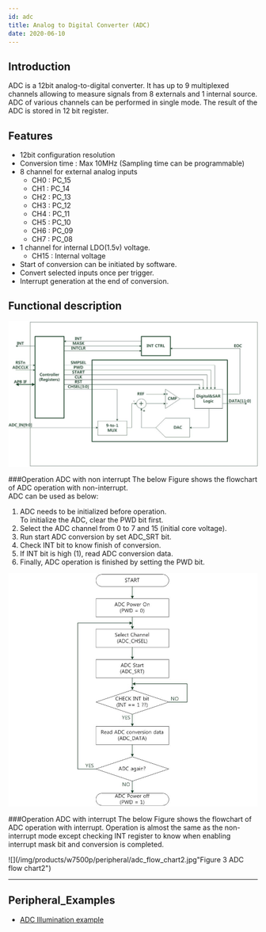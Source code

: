 ```yaml
---
id: adc
title: Analog to Digital Converter (ADC)
date: 2020-06-10
--- 
```



## Introduction

ADC is a 12bit analog-to-digital converter. It has up to 9 multiplexed channels allowing to measure signals from 8 externals and 1 internal source. 
ADC of various channels can be performed in single mode. The result of the ADC is stored in 12 bit register.


## Features 

  * 12bit configuration resolution
  * Conversion time : Max 10MHz (Sampling time can be programmable)
  * 8 channel for external analog inputs
    * CH0 : PC_15
    * CH1 : PC_14
    * CH2 : PC_13
    * CH3 : PC_12
    * CH4 : PC_11
    * CH5 : PC_10
    * CH6 : PC_09
    * CH7 : PC_08
  * 1 channel for internal LDO(1.5v) voltage.
    * CH15 : Internal voltage
  * Start of conversion can be initiated by software.
  * Convert selected inputs once per trigger.
  * Interrupt generation at the end of conversion.


## Functional description

![](/img/products/w7500p/peripheral/adc_block_diagram.jpg "Figure 1 ADC block diagram")


###Operation ADC with non interrupt
The below Figure shows the flowchart of ADC operation with non-interrupt.   
ADC can be used as below:  

1. ADC needs to be initialized before operation.  
To initialize the ADC, clear the PWD bit first.  
2. Select the ADC channel from 0 to 7 and 15 (initial core voltage).  
3. Run start ADC conversion by set ADC_SRT bit.  
4. Check INT bit to know finish of conversion.  
5. If INT bit is high (1), read ADC conversion data.  
6. Finally, ADC operation is finished by setting the PWD bit.  


![](/img/products/w7500p/peripheral/adc_flow_chart.jpg "Figure 2 ADC flow chart")

###Operation ADC with interrupt
The below Figure shows the flowchart of ADC operation with interrupt. 
Operation is almost the same as the non-interrupt mode except checking INT register to know when enabling interrupt mask bit and conversion is completed. 


![](/img/products/w7500p/peripheral/adc_flow_chart2.jpg"Figure 3 ADC flow chart2")

------------------------------

## Peripheral_Examples
- [ADC Illumination example](illumination_sensor.md)
